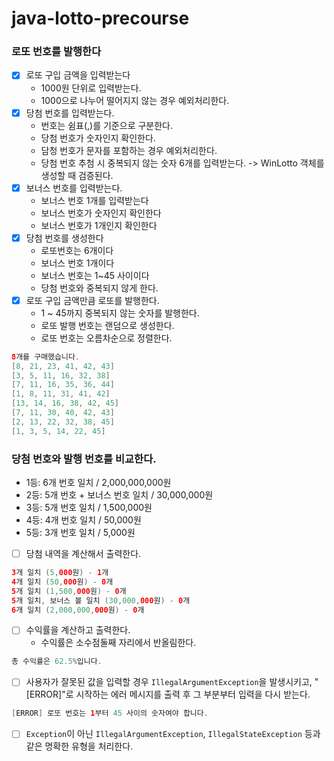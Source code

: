 # java-lotto-precourse

### 로또 번호를 발행한다

- [x]  로또 구입 금액을 입력받는다
    - 1000원 단위로 입력받는다.
    - 1000으로 나누어 떨어지지 않는 경우 예외처리한다.
- [x]  당첨 번호를 입력받는다.
    - 번호는 쉼표(,)를 기준으로 구분한다.
    - 당첨 번호가 숫자인지 확인한다.
    - 담청 번호가 문자를 포함하는 경우 예외처리한다.
    - 당첨 번호 추첨 시 중복되지 않는 숫자 6개를 입력받는다. -> WinLotto 객체를 생성할 때 검증된다.
- [x]  보너스 번호를 입력받는다.
    - 보너스 번호 1개를 입력받는다
    - 보너스 번호가 숫자인지 확인한다
    - 보너스 번호가 1개인지 확인한다
- [x] 당첨 번호를 생성한다
   - 로또번호는 6개이다
   - 보너스 번호 1개이다
   - 보너스 번호는 1~45 사이이다
   - 당첨 번호와 중복되지 않게 한다.
- [x]  로또 구입 금액만큼 로또를 발행한다.
   - 1 ~ 45까지 중복되지 않는 숫자를 발행한다.
   - 로또 발행 번호는 랜덤으로 생성한다.
   - 로또 번호는 오름차순으로 정렬한다.

```java
8개를 구매했습니다.
[8, 21, 23, 41, 42, 43] 
[3, 5, 11, 16, 32, 38] 
[7, 11, 16, 35, 36, 44] 
[1, 8, 11, 31, 41, 42] 
[13, 14, 16, 38, 42, 45] 
[7, 11, 30, 40, 42, 43] 
[2, 13, 22, 32, 38, 45] 
[1, 3, 5, 14, 22, 45]
```

### 당첨 번호와 발행 번호를 비교한다.

- 1등: 6개 번호 일치 / 2,000,000,000원
- 2등: 5개 번호 + 보너스 번호 일치 / 30,000,000원
- 3등: 5개 번호 일치 / 1,500,000원
- 4등: 4개 번호 일치 / 50,000원
- 5등: 3개 번호 일치 / 5,000원

- [ ]  당첨 내역을 계산해서 출력한다.

```java
3개 일치 (5,000원) - 1개
4개 일치 (50,000원) - 0개
5개 일치 (1,500,000원) - 0개
5개 일치, 보너스 볼 일치 (30,000,000원) - 0개
6개 일치 (2,000,000,000원) - 0개
```

- [ ]  수익률을 계산하고 출력한다.
    - 수익률은 소수점둘째 자리에서 반올림한다.

```java
총 수익률은 62.5%입니다.
```

- [ ]  사용자가 잘못된 값을 입력할 경우 `IllegalArgumentException`을 발생시키고, "[ERROR]"로 시작하는 에러 메시지를 출력 후 그 부분부터 입력을 다시 받는다.

```java
[ERROR] 로또 번호는 1부터 45 사이의 숫자여야 합니다.
```

- [ ]  `Exception`이 아닌 `IllegalArgumentException`, `IllegalStateException` 등과 같은 명확한 유형을 처리한다.
